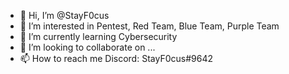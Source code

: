 - 👋 Hi, I’m @StayF0cus
- 👀 I’m interested in Pentest, Red Team, Blue Team, Purple Team
- 🌱 I’m currently learning Cybersecurity
- 💞️ I’m looking to collaborate on ...
- 📫 How to reach me Discord: StayF0cus#9642

<!---
StayF0cus/StayF0cus is a ✨ special ✨ repository because its `README.md` (this file) appears on your GitHub profile.
You can click the Preview link to take a look at your changes.
--->
